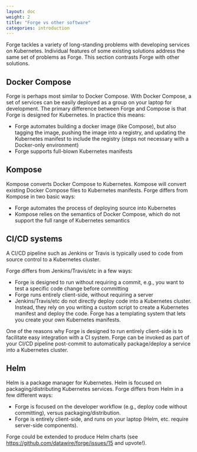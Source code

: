 ```yaml
---
layout: doc
weight: 2
title: "Forge vs other software"
categories: introduction
---
```


Forge tackles a variety of long-standing problems with developing services on Kubernetes. Individual features of some existing solutions address the same set of problems as Forge. This section contrasts Forge with other solutions.

## Docker Compose

Forge is perhaps most similar to Docker Compose. With Docker Compose, a set of services can be easily deployed as a group on your laptop for development. The primary difference between Forge and Compose is that Forge is designed for Kubernetes. In practice this means:

* Forge automates building a docker image (like Compose), but also tagging the image, pushing the image into a registry, and updating the Kubernetes manifest to include the registry (steps not necessary with a Docker-only environment)
* Forge supports full-blown Kubernetes manifests

## Kompose

Kompose converts Docker Compose to Kubernetes. Kompose will convert existing Docker Compose files to Kubernetes manifests. Forge differs from Kompose in two basic ways:

* Forge automates the process of deploying source into Kubernetes
* Kompose relies on the semantics of Docker Compose, which do not support the full range of Kubernetes semantics

## CI/CD systems

A CI/CD pipeline such as Jenkins or Travis is typically used to code from source control to a Kubernetes cluster.

Forge differs from Jenkins/Travis/etc in a few ways:

* Forge is designed to run without requiring a commit, e.g., you want to test a specific code change before committing
* Forge runs entirely client-side, without requiring a server
* Jenkins/Travis/etc do not directly deploy code into a Kubernetes cluster. Instead, they rely on you writing a custom script to create a Kubernetes manifest and deploy the code. Forge has a templating system that lets you create your own Kubernetes manifests.

One of the reasons why Forge is designed to run entirely client-side is to facilitate easy integration with a CI system. Forge can be invoked as part of your CI/CD pipeline post-commit to automatically package/deploy a service into a Kubernetes cluster.

## Helm

Helm is a package manager for Kubernetes. Helm is focused on packaging/distributing Kubernetes services. Forge differs from Helm in a few different ways:

* Forge is focused on the developer workflow (e.g., deploy code without committing), versus packaging/distribution.
* Forge is entirely client-side, and runs on your laptop (Helm, etc. require server-side components).

Forge could be extended to produce Helm charts (see https://github.com/datawire/forge/issues/15 and upvote!).
